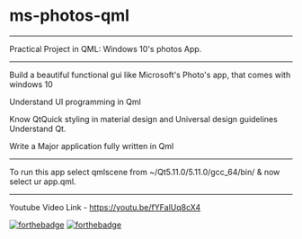 # ms-photos-qml
__________________________________________________________________________________________
Practical Project in QML: Windows 10's photos App.
__________________________________________________________________________________________
Build a beautiful functional gui like Microsoft's Photo's app, that comes with windows 10

Understand UI programming in Qml

Know QtQuick styling in material design and Universal design guidelines
Understand Qt.

Write a Major application fully written in Qml
__________________________________________________________________________________________
To run this app select qmlscene from ~/Qt5.11.0/5.11.0/gcc_64/bin/ & now select ur app.qml.
__________________________________________________________________________________________
Youtube Video Link - https://youtu.be/fYFalUq8cX4

[![forthebadge](https://img.shields.io/badge/Sushant--Daspute-Patil-orange.svg)](https://forthebadge.com)
[![forthebadge](https://forthebadge.com/images/badges/check-it-out.svg)](https://forthebadge.com)

